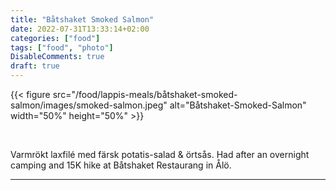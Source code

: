 ```yaml
---
title: "Båtshaket Smoked Salmon"
date: 2022-07-31T13:33:14+02:00
categories: ["food"]
tags: ["food", "photo"]
DisableComments: true
draft: true
---
```


{{< figure src="/food/lappis-meals/båtshaket-smoked-salmon/images/smoked-salmon.jpeg" alt="Båtshaket-Smoked-Salmon" width="50%" height="50%" >}}

<br>

Varmrökt laxfilé med färsk potatis-salad & örtsås. Had after an overnight camping and 15K hike at Båtshaket Restaurang in Ålö.

---